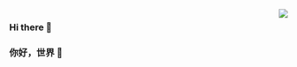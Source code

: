 <img align="right" src="https://github-readme-stats.vercel.app/api?username=zxhfirefox&show_icons=true&icon_color=CE1D2D&text_color=718096&bg_color=ffffff&hide_title=true" />

### Hi there 👋
### 你好，世界 👋


